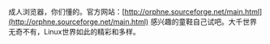 
成人浏览器，你们懂的。官方网站：[http://orphne.sourceforge.net/main.html](http://orphne.sourceforge.net/main.html) 感兴趣的童鞋自己试吧。大千世界无奇不有，Linux世界如此的精彩和多样。

